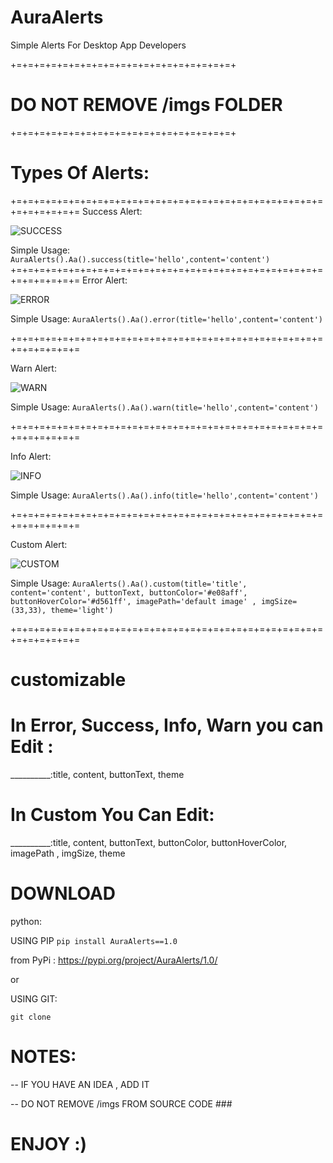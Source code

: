 # AuraAlerts
Simple Alerts For Desktop App Developers

+=+=+=+=+=+=+=+=+=+=+=+=+=+=+=+=+=+=+=+
# DO NOT REMOVE /imgs FOLDER #
+=+=+=+=+=+=+=+=+=+=+=+=+=+=+=+=+=+=+=+

# Types Of Alerts:
+=+=+=+=+=+=+=+=+=+=+=+=+=+=+=+=+=+=+=+=+=+=+=+=+=+=+=+=+=+=+=+=+=
Success Alert:


![SUCCESS](https://github.com/abdrzakk/AuraAlerts/assets/167257386/863f20a5-0818-4dc8-a845-0767a0249c7b)


Simple Usage:
``AuraAlerts().Aa().success(title='hello',content='content') ``
+=+=+=+=+=+=+=+=+=+=+=+=+=+=+=+=+=+=+=+=+=+=+=+=+=+=+=+=+=+=+=+=+=
Error Alert:


![ERROR](https://github.com/abdrzakk/AuraAlerts/assets/167257386/e966117a-9cfb-4c63-9ced-a9881212f4a1)


Simple Usage:
``AuraAlerts().Aa().error(title='hello',content='content')``

+=+=+=+=+=+=+=+=+=+=+=+=+=+=+=+=+=+=+=+=+=+=+=+=+=+=+=+=+=+=+=+=+=

Warn Alert:


![WARN](https://github.com/abdrzakk/AuraAlerts/assets/167257386/3d7ee7d9-1841-4e75-a2dc-ca98f6f2d88f)


Simple Usage:
``AuraAlerts().Aa().warn(title='hello',content='content')``

+=+=+=+=+=+=+=+=+=+=+=+=+=+=+=+=+=+=+=+=+=+=+=+=+=+=+=+=+=+=+=+=+=

Info Alert:


![INFO](https://github.com/abdrzakk/AuraAlerts/assets/167257386/1284b363-9d22-4d7d-9139-c7f2f988274c)


Simple Usage:
``AuraAlerts().Aa().info(title='hello',content='content')``

+=+=+=+=+=+=+=+=+=+=+=+=+=+=+=+=+=+=+=+=+=+=+=+=+=+=+=+=+=+=+=+=+=

Custom Alert:


![CUSTOM](https://github.com/abdrzakk/AuraAlerts/assets/167257386/c72fec5e-bd93-4450-b09e-7510e570e7df)


Simple Usage:
``AuraAlerts().Aa().custom(title='title', content='content', buttonText, buttonColor='#e08aff', buttonHoverColor='#d561ff', imagePath='default image' , imgSize=(33,33), theme='light')``

+=+=+=+=+=+=+=+=+=+=+=+=+=+=+=+=+=+=+=+=+=+=+=+=+=+=+=+=+=+=+=+=+=


# customizable

# In Error, Success, Info, Warn you can Edit :
__________:title, content, buttonText, theme
# In Custom You Can Edit:
__________:title, content, buttonText, buttonColor, buttonHoverColor, imagePath , imgSize, theme


# DOWNLOAD #
python:

USING PIP
``pip install AuraAlerts==1.0``

from PyPi : https://pypi.org/project/AuraAlerts/1.0/

or

USING GIT:

``git clone``



# NOTES:
  -- IF YOU HAVE AN IDEA , ADD IT

  -- DO NOT REMOVE /imgs FROM SOURCE CODE ###

# ENJOY :)



